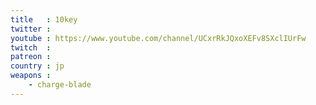 ```yaml
---
title   : 10key
twitter : 
youtube : https://www.youtube.com/channel/UCxrRkJQxoXEFv8SXclIUrFw
twitch  : 
patreon : 
country : jp
weapons :
    - charge-blade
---
```


